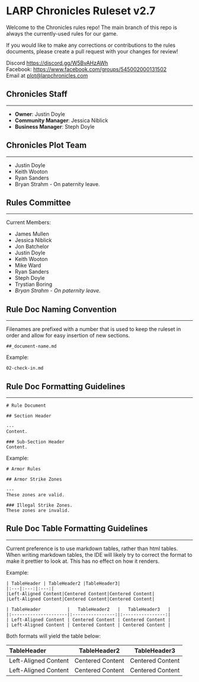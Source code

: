 # LARP Chronicles Ruleset v2.7

Welcome to the Chronicles rules repo! The main branch of this repo is always the currently-used rules for our game.

If you would like to make any corrections or contributions to the rules documents, please create a pull request with your changes for review!

Discord https://discord.gg/W5BvAHzAWh  
Facebook: https://www.facebook.com/groups/545002000131502  
Email at plot@larpchronicles.com

## Chronicles Staff

---
* **Owner**:  Justin Doyle
* **Community Manager**:  Jessica Niblick
* **Business Manager**:  Steph Doyle

## Chronicles Plot Team

---
* Justin Doyle
* Keith Wooton
* Ryan Sanders
* Bryan Strahm - On paternity leave.

## Rules Committee

---
Current Members:
* James Mullen
* Jessica Niblick
* Jon Batchelor
* Justin Doyle
* Keith Wooton
* Mike Ward
* Ryan Sanders
* Steph Doyle
* Trystian Boring
* _Bryan Strahm - On paternity leave._




## Rule Doc Naming Convention

---
Filenames are prefixed with a number that is used to keep the ruleset in order and allow for easy insertion of new sections.
```
##_document-name.md
```
Example:
```
02-check-in.md
```

## Rule Doc Formatting Guidelines

---
```
# Rule Document

## Section Header

---
Content.

### Sub-Section Header
Content.
```
Example:
```
# Armor Rules

## Armor Strike Zones

---
These zones are valid.

### Illegal Strike Zones.
These zones are invalid.
```

## Rule Doc Table Formatting Guidelines

---
Current preference is to use markdown tables, rather than html tables.  When writing markdown tables, the IDE will likely try to correct the format to make it prettier to look at.  This has no effect on how it renders.

Example:
```
| TableHeader | TableHeader2 |TableHeader3|
|:---|:---:|:---:|
|Left-Aligned Content|Centered Content|Centered Content|
|Left-Aligned Content|Centered Content|Centered Content|
```
```
| TableHeader          |   TableHeader2   |   TableHeader3   |
|:---------------------|:----------------:|:----------------:|
| Left-Aligned Content | Centered Content | Centered Content |
| Left-Aligned Content | Centered Content | Centered Content |
```
Both formats will yield the table below:

| TableHeader          |   TableHeader2   |   TableHeader3   |
|:---------------------|:----------------:|:----------------:|
| Left-Aligned Content | Centered Content | Centered Content |
| Left-Aligned Content | Centered Content | Centered Content |


